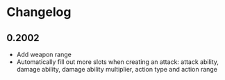 # Changelog

## 0.2002

- Add weapon range
- Automatically fill out more slots when creating an attack: attack ability,
damage ability, damage ability multiplier, action type and action range
